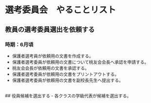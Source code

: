 # 選考委員会　やることリスト

## 教員の選考委員選出を依頼する
### 時期：6月頃
- 保護者選考員が依頼用の文書を作成する。
- 保護者選考委員が依頼用の文書について桃友会会長へ承認を申請する。
- 桃友会会長が依頼用の文書を承認する。
- 保護者選考委員が依頼用の文書をプリントアウトする。
- 保護者選考委員が依頼用の文書を副校長先生へ提出する。
<br>
## 役員候補を選出する
- 各クラスの学級代表が候補を選出する。
